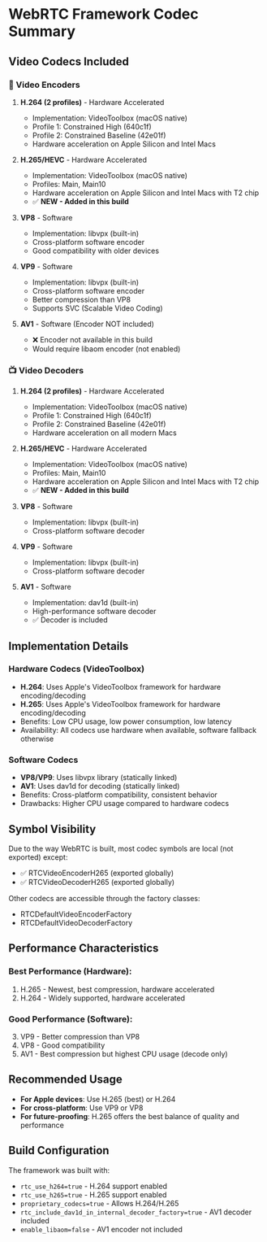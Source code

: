 # WebRTC Framework Codec Summary

## Video Codecs Included

### 🎥 Video Encoders

1. **H.264 (2 profiles)** - Hardware Accelerated
   - Implementation: VideoToolbox (macOS native)
   - Profile 1: Constrained High (640c1f)
   - Profile 2: Constrained Baseline (42e01f)
   - Hardware acceleration on Apple Silicon and Intel Macs

2. **H.265/HEVC** - Hardware Accelerated
   - Implementation: VideoToolbox (macOS native)
   - Profiles: Main, Main10
   - Hardware acceleration on Apple Silicon and Intel Macs with T2 chip
   - ✅ **NEW - Added in this build**

3. **VP8** - Software
   - Implementation: libvpx (built-in)
   - Cross-platform software encoder
   - Good compatibility with older devices

4. **VP9** - Software
   - Implementation: libvpx (built-in)
   - Cross-platform software encoder
   - Better compression than VP8
   - Supports SVC (Scalable Video Coding)

5. **AV1** - Software (Encoder NOT included)
   - ❌ Encoder not available in this build
   - Would require libaom encoder (not enabled)

### 📺 Video Decoders

1. **H.264 (2 profiles)** - Hardware Accelerated
   - Implementation: VideoToolbox (macOS native)
   - Profile 1: Constrained High (640c1f)
   - Profile 2: Constrained Baseline (42e01f)
   - Hardware acceleration on all modern Macs

2. **H.265/HEVC** - Hardware Accelerated
   - Implementation: VideoToolbox (macOS native)
   - Profiles: Main, Main10
   - Hardware acceleration on Apple Silicon and Intel Macs with T2 chip
   - ✅ **NEW - Added in this build**

3. **VP8** - Software
   - Implementation: libvpx (built-in)
   - Cross-platform software decoder

4. **VP9** - Software
   - Implementation: libvpx (built-in)
   - Cross-platform software decoder

5. **AV1** - Software
   - Implementation: dav1d (built-in)
   - High-performance software decoder
   - ✅ Decoder is included

## Implementation Details

### Hardware Codecs (VideoToolbox)
- **H.264**: Uses Apple's VideoToolbox framework for hardware encoding/decoding
- **H.265**: Uses Apple's VideoToolbox framework for hardware encoding/decoding
- Benefits: Low CPU usage, low power consumption, low latency
- Availability: All codecs use hardware when available, software fallback otherwise

### Software Codecs
- **VP8/VP9**: Uses libvpx library (statically linked)
- **AV1**: Uses dav1d for decoding (statically linked)
- Benefits: Cross-platform compatibility, consistent behavior
- Drawbacks: Higher CPU usage compared to hardware codecs

## Symbol Visibility

Due to the way WebRTC is built, most codec symbols are local (not exported) except:
- ✅ RTCVideoEncoderH265 (exported globally)
- ✅ RTCVideoDecoderH265 (exported globally)

Other codecs are accessible through the factory classes:
- RTCDefaultVideoEncoderFactory
- RTCDefaultVideoDecoderFactory

## Performance Characteristics

### Best Performance (Hardware):
1. H.265 - Newest, best compression, hardware accelerated
2. H.264 - Widely supported, hardware accelerated

### Good Performance (Software):
3. VP9 - Better compression than VP8
4. VP8 - Good compatibility
5. AV1 - Best compression but highest CPU usage (decode only)

## Recommended Usage

- **For Apple devices**: Use H.265 (best) or H.264
- **For cross-platform**: Use VP9 or VP8
- **For future-proofing**: H.265 offers the best balance of quality and performance

## Build Configuration

The framework was built with:
- `rtc_use_h264=true` - H.264 support enabled
- `rtc_use_h265=true` - H.265 support enabled
- `proprietary_codecs=true` - Allows H.264/H.265
- `rtc_include_dav1d_in_internal_decoder_factory=true` - AV1 decoder included
- `enable_libaom=false` - AV1 encoder not included